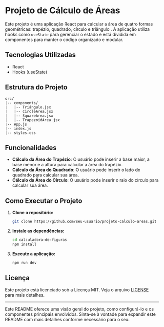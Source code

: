 # Projeto de Cálculo de Áreas

Este projeto é uma aplicação React para calcular a área de quatro formas geométricas: trapézio, quadrado, círculo e triângulo . A aplicação utiliza hooks como `useState` para gerenciar o estado e está dividida em componentes para manter o código organizado e modular.

## Tecnologias Utilizadas

- React
- Hooks (useState)

## Estrutura do Projeto

```
src/
|-- components/
|   |-- Triângulo.jsx
|   |-- CircleArea.jsx
|   |-- SquareArea.jsx
|   |-- TrapezoidArea.jsx
|-- App.js
|-- index.js
|-- styles.css
```

## Funcionalidades

- **Cálculo da Área do Trapézio**: O usuário pode inserir a base maior, a base menor e a altura para calcular a área do trapézio.
- **Cálculo da Área do Quadrado**: O usuário pode inserir o lado do quadrado para calcular sua área.
- **Cálculo da Área do Círculo**: O usuário pode inserir o raio do círculo para calcular sua área.

## Como Executar o Projeto

1. **Clone o repositório:**
   ```bash
   git clone https://github.com/seu-usuario/projeto-calculo-areas.git
   ```

2. **Instale as dependências:**
   ```bash
   cd calculadora-de-figuras
   npm install
   ```

3. **Execute a aplicação:**
   ```bash
   npm run dev
   ```
  

## Licença

Este projeto está licenciado sob a Licença MIT. Veja o arquivo [LICENSE](LICENSE) para mais detalhes.

---

Este README oferece uma visão geral do projeto, como configurá-lo e os componentes principais envolvidos. Sinta-se à vontade para expandir este README com mais detalhes conforme necessário para o seu.
